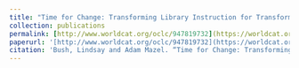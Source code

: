 ```yaml
---
title: "Time for Change: Transforming Library Instruction for Transformative Learning"
collection: publications
permalink: [http://www.worldcat.org/oclc/947819732](https://worldcat.org/en/title/1385454380)
paperurl: '[http://www.worldcat.org/oclc/947819732](https://worldcat.org/en/title/1385454380)'
citation: 'Bush, Lindsay and Adam Mazel. “Time for Change: Transforming Library Instruction for Transformative Learning.” <i>Instructional Identities and Information Literacy, Volume 2: Transforming Our Programs, Institutions, and Profession.</i> Ed. Amanda Hess. Association of College and Research Libraries, 2023. pp. 25-36.'
---
```

